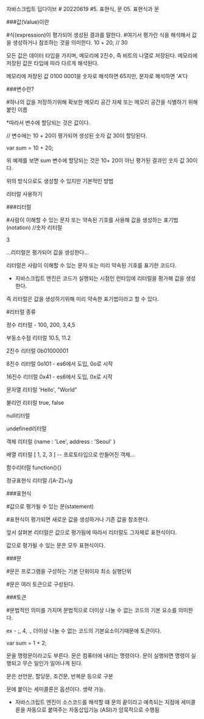 자바스크립트 딥다이브 # 20220619 #5. 표현식, 문
05. 표현식과 문

###값(Value)이란

#식(expression)이 평가되어 생성된 결과를 말한다.
#여기서 평가란 식을 해석해서 값을 생성하거나 참조하는 것을 의미한다. 
10 + 20; // 30


모든 값은 데이터 타입을 가지며, 메모리에 2진수, 즉 비트의 나열로 저장된다. 메모리에 저장된 값은 타입에 따라 다르게 해석된다.

메모리에 저장된 값 0100 0001을 숫자로 해석하면 65지만, 문자로 해석하면 'A'다



###변수란?

#하나의 값을 저장하기위해 확보한 메모리 공간 자체
또는 메모리 공간을 식별하기 위해 붙인 이름

*따라서 변수에 할당되는 것은 값이다.

// 변수에는 10 + 20이 평가되어 생성된 숫자 값 30이 할당된다.

var sum = 10 + 20;



위 예제를 보면 sum 변수에 할당되는 것은 10+ 20이 아닌 평가된 결과인 숫자 값 30이다.

위의 방식으로도 생성할 수 있지만 기본적인 방법

리터럴 사용하기



###리터럴

#사람이 이해할 수 있는 문자 또는 약속된 기호를 사용해 값을 생성하는 표기법(notation)
//숫자 리터럴

3

...리터럴은 평가되어 값을 생성한다...



리터럴은 사람이 이해할 수 있는 문자 또는 미리 약속된 기호를 표기한 코드다.





* 자바스크립트 엔진은 코드가 실행되는 시점인 런타임에 리터럴을 평가해 값을 생성한다.

즉 리터럴은 값을 생성하기위해 미리 약속한 표기법이라고 할 수 있다.





#리터럴 종류

정수 리터럴 - 100, 200, 3,4,5

부동소수점 리터럴 10.5, 11.2

2진수 리터럴 0b01000001

8진수 리터럴 0o101 - es6에서 도입, 0o로 시작

16진수 리터럴 0x41 - es6에서 도입, 0x로 시작

문자열 리터럴 'Hello', "World"

불리언 리터럴 true, false

null리터럴

undefined리터럴

객체 리터럴 {name : 'Lee', address : 'Seoul' }

배열 리터럴 [ 1, 2, 3 ] -- 프로토타입으로 만들어진 객체...

함수리터럴 function(){}

정규표현식 리터럴 /[A-Z]+/g





###표현식

#값으로 평가될 수 있는 문(statement)

#표현식이 평가되면 새로운 값을 생성하거나 기존 값을 참조한다.

앞서 살펴본 리터럴은 값으로 평가됨에 따라서 리터럴도 그자체로 표현식이다.

값으로 평가될 수 있는 문은 모두 표현식이다.



###문

#문은 프로그램을 구성하는 기본 단위이자 최소 실행단위

#문은 여러 토큰으로 구성된다.



###토큰

#문법적인 의미를 가지며 문법적으로 더이상 나눌 수 없는 코드의 기본 요소를 의미한다.

ex - ;, 4, ., 더이상 나눌 수 없는 코드의 기본요소이기때문에 토큰이다.



var sum = 1 + 2;

문을 명령문이라고도 부른다. 문은 컴퓨터에 내리는 명령이다. 문이 실행되면 명령이 실행되고 무슨 일인가 일어나게 된다.

문은 선언문, 할당문, 조건문, 반복문 등으로 구분



문에 붙이는 세미콜론은 옵션이다. 생략 가능.

* 자바스크립트 엔진이 소스코드를 해석할 떄 문의 끝이라고 예측되는 지점에 세미콜론을 자동으로 붙여주는 자동삽입기능 (ASI)가 암묵적으로 수행됨